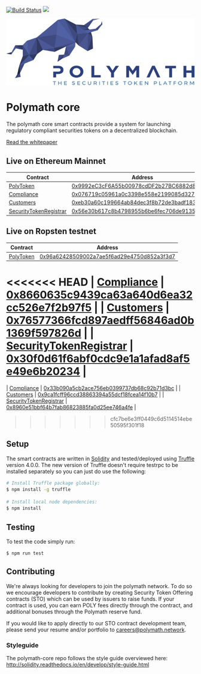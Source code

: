 [![Build Status](https://travis-ci.com/PolymathNetwork/polymath-core.svg?token=Urvmqzpy4pAxp6EpzZd6&branch=master)](https://travis-ci.com/PolymathNetwork/polymath-core)
<a href="https://t.me/polymathnetwork"><img src="https://img.shields.io/badge/50k+-telegram-blue.svg" target="_blank"></a>

<!--img src="https://img.shields.io/badge/bounties-1,000,000-green.svg" href="/issues-->

![Polymath](Polymath.png)

# Polymath core

The polymath core smart contracts provide a system for launching regulatory
compliant securities tokens on a decentralized blockchain.

[Read the whitepaper](whitepaper.pdf)

## Live on Ethereum Mainnet

| Contract                                                         | Address                                                                                                                       |
| ---------------------------------------------------------------- | ----------------------------------------------------------------------------------------------------------------------------- |
| [PolyToken](./contracts/PolyToken.sol)                           | [0x9992eC3cF6A55b00978cdDF2b27BC6882d88D1eC](https://etherscan.io/address/0x9992eC3cF6A55b00978cdDF2b27BC6882d88D1eC) |
| [Compliance](./contracts/Compliance.sol)                         | [0x076719c05961a0c3398e558e2199085d32717ca6](https://etherscan.io/address/0x076719c05961a0c3398e558e2199085d32717ca6) |
| [Customers](./contracts/Customers.sol)                           | [	0xeb30a60c199664ab84dec3f8b72de3badf1837f5](https://etherscan.io/address/0xeb30a60c199664ab84dec3f8b72de3badf1837f5) |
| [SecurityTokenRegistrar](./contracts/SecurityTokenRegistrar.sol) | [0x56e30b617c8b4798955b6be6fec706de91352ed0](https://etherscan.io/address/0x56e30b617c8b4798955b6be6fec706de91352ed0) |


## Live on Ropsten testnet

| Contract                                                         | Address                                                                                                                       |
| ---------------------------------------------------------------- | ----------------------------------------------------------------------------------------------------------------------------- |
| [PolyToken](./contracts/PolyToken.sol)                           | [0x96a62428509002a7ae5f6ad29e4750d852a3f3d7](https://ropsten.etherscan.io/address/0x96a62428509002a7ae5f6ad29e4750d852a3f3d7) |
<<<<<<< HEAD
| [Compliance](./contracts/Compliance.sol)                         | [0x8660635c9439ca63a640d6ea32cc526e7f2b97f5](https://ropsten.etherscan.io/address/0x8660635c9439ca63a640d6ea32cc526e7f2b97f5) |
| [Customers](./contracts/Customers.sol)                           | [0x76577366fcd897aedff56846ad0b1369f597826d](https://ropsten.etherscan.io/address/0x76577366fcd897aedff56846ad0b1369f597826d) |
| [SecurityTokenRegistrar](./contracts/SecurityTokenRegistrar.sol) | [0x30f0d61f6abf0cdc9e1a1afad8af5e49e6b20234](https://ropsten.etherscan.io/address/0x30f0d61f6abf0cdc9e1a1afad8af5e49e6b20234) |
=======
| [Compliance](./contracts/Compliance.sol)                         | [0x33b090a5cb2ace756eb0399737db68c92b71d3bc](https://ropsten.etherscan.io/address/0x33b090a5cb2ace756eb0399737db68c92b71d3bc) |
| [Customers](./contracts/Customers.sol)                           | [0x9ca1fcff96ccd38863394a55dcf18fcea14f10b7](https://ropsten.etherscan.io/address/0x9ca1fcff96ccd38863394a55dcf18fcea14f10b7) |
| [SecurityTokenRegistrar](./contracts/SecurityTokenRegistrar.sol) | [0x8960e51bbf64b7fab86823885fa0d25ee746a4fe](https://ropsten.etherscan.io/address/0x8960e51bbf64b7fab86823885fa0d25ee746a4fe) |
>>>>>>> cfc7be6e3ff0449c6d5114514ebe50595f301f18

## Setup

The smart contracts are written in [Solidity][solidity] and tested/deployed
using [Truffle][truffle] version 4.0.0. The new version of Truffle doesn't
require testrpc to be installed separately so you can just do use the following:

```bash
# Install Truffle package globally:
$ npm install -g truffle

# Install local node dependencies:
$ npm install
```

## Testing

To test the code simply run:

```
$ npm run test
```

## Contributing

We're always looking for developers to join the polymath network. To do so we
encourage developers to contribute by creating Security Token Offering contracts
(STO) which can be used by issuers to raise funds. If your contract is used, you
can earn POLY fees directly through the contract, and additional bonuses through
the Polymath reserve fund.

If you would like to apply directly to our STO contract development team, please
send your resume and/or portfolio to careers@polymath.network.

### Styleguide

The polymath-core repo follows the style guide overviewed here:
http://solidity.readthedocs.io/en/develop/style-guide.html

[polymath]: https://polymath.network
[ethereum]: https://www.ethereum.org/
[solidity]: https://solidity.readthedocs.io/en/develop/
[truffle]: http://truffleframework.com/
[testrpc]: https://github.com/ethereumjs/testrpc
